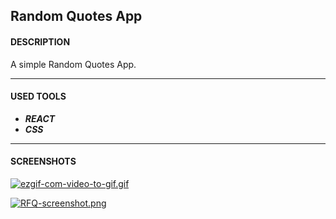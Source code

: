 Random Quotes App
------------

#### DESCRIPTION
A simple Random Quotes App.

------------
#### USED TOOLS

- __***REACT***__
- __***CSS***__


------------
#### SCREENSHOTS

[![ezgif-com-video-to-gif.gif](https://i.postimg.cc/QMFVQ3t5/ezgif-com-video-to-gif.gif)](https://postimg.cc/p9t2v3KX)

[![RFQ-screenshot.png](https://i.postimg.cc/hvzqYy9J/RFQ-screenshot.png)](https://postimg.cc/5QVGYmK1)
